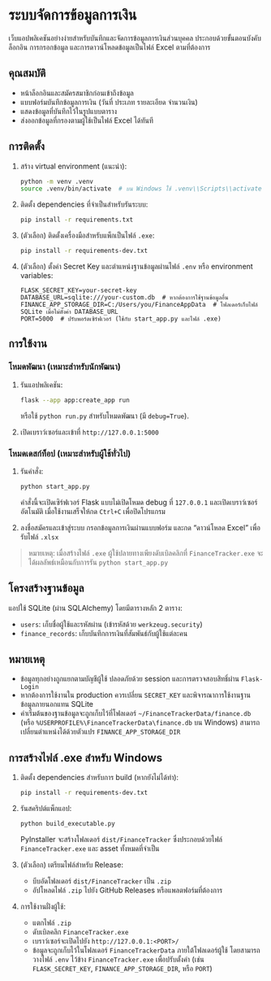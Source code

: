 # ระบบจัดการข้อมูลการเงิน

เว็บแอปพลิเคชันอย่างง่ายสำหรับบันทึกและจัดการข้อมูลการเงินส่วนบุคคล ประกอบด้วยขั้นตอนบังคับล็อกอิน การกรอกข้อมูล และการดาวน์โหลดข้อมูลเป็นไฟล์ Excel ตามที่ต้องการ

## คุณสมบัติ

- หน้าล็อกอินและสมัครสมาชิกก่อนเข้าถึงข้อมูล
- แบบฟอร์มบันทึกข้อมูลการเงิน (วันที่ ประเภท รายละเอียด จำนวนเงิน)
- แสดงข้อมูลที่บันทึกไว้ในรูปแบบตาราง
- ส่งออกข้อมูลที่กรองตามผู้ใช้เป็นไฟล์ Excel ได้ทันที

## การติดตั้ง

1. สร้าง virtual environment (แนะนำ):

   ```bash
   python -m venv .venv
   source .venv/bin/activate  # บน Windows ใช้ .venv\\Scripts\\activate
   ```

2. ติดตั้ง dependencies ที่จำเป็นสำหรับรันระบบ:

   ```bash
   pip install -r requirements.txt
   ```

3. (ตัวเลือก) ติดตั้งเครื่องมือสำหรับแพ็กเป็นไฟล์ `.exe`:

   ```bash
   pip install -r requirements-dev.txt
   ```

4. (ตัวเลือก) ตั้งค่า Secret Key และตำแหน่งฐานข้อมูลผ่านไฟล์ `.env` หรือ environment variables:

   ```env
   FLASK_SECRET_KEY=your-secret-key
   DATABASE_URL=sqlite:///your-custom.db  # หากต้องการใช้ฐานข้อมูลอื่น
   FINANCE_APP_STORAGE_DIR=C:/Users/you/FinanceAppData  # โฟลเดอร์เก็บไฟล์ SQLite เมื่อไม่ตั้งค่า DATABASE_URL
   PORT=5000  # ปรับพอร์ตเซิร์ฟเวอร์ (ใช้กับ start_app.py และไฟล์ .exe)
   ```

## การใช้งาน

### โหมดพัฒนา (เหมาะสำหรับนักพัฒนา)

1. รันแอปพลิเคชัน:

   ```bash
   flask --app app:create_app run
   ```

   หรือใช้ `python run.py` สำหรับโหมดพัฒนา (มี `debug=True`).

2. เปิดเบราว์เซอร์และเข้าที่ `http://127.0.0.1:5000`

### โหมดเดสก์ท็อป (เหมาะสำหรับผู้ใช้ทั่วไป)

1. รันคำสั่ง:

   ```bash
   python start_app.py
   ```

   คำสั่งนี้จะเปิดเซิร์ฟเวอร์ Flask แบบไม่เปิดโหมด debug ที่ `127.0.0.1` และเปิดเบราว์เซอร์อัตโนมัติ เมื่อใช้งานเสร็จให้กด `Ctrl+C` เพื่อปิดโปรแกรม

2. ลงชื่อสมัครและเข้าสู่ระบบ กรอกข้อมูลการเงินผ่านแบบฟอร์ม และกด “ดาวน์โหลด Excel” เพื่อรับไฟล์ `.xlsx`

> หมายเหตุ: เมื่อสร้างไฟล์ `.exe` ผู้ใช้ปลายทางเพียงดับเบิลคลิกที่ `FinanceTracker.exe` จะได้ผลลัพธ์เหมือนกับการรัน `python start_app.py`

## โครงสร้างฐานข้อมูล

แอปใช้ SQLite (ผ่าน SQLAlchemy) โดยมีตารางหลัก 2 ตาราง:

- `users`: เก็บชื่อผู้ใช้และรหัสผ่าน (เข้ารหัสด้วย `werkzeug.security`)
- `finance_records`: เก็บบันทึกการเงินที่สัมพันธ์กับผู้ใช้แต่ละคน

## หมายเหตุ

- ข้อมูลทุกอย่างถูกแยกตามบัญชีผู้ใช้ ปลอดภัยด้วย session และการตรวจสอบสิทธิ์ผ่าน `Flask-Login`
- หากต้องการใช้งานใน production ควรเปลี่ยน `SECRET_KEY` และพิจารณาการใช้งานฐานข้อมูลภายนอกแทน SQLite
- ค่าเริ่มต้นของฐานข้อมูลจะถูกเก็บไว้ที่โฟลเดอร์ `~/FinanceTrackerData/finance.db` (หรือ `%USERPROFILE%\FinanceTrackerData\finance.db` บน Windows) สามารถเปลี่ยนตำแหน่งได้ด้วยตัวแปร `FINANCE_APP_STORAGE_DIR`

## การสร้างไฟล์ .exe สำหรับ Windows

1. ติดตั้ง dependencies สำหรับการ build (หากยังไม่ได้ทำ):

   ```bash
   pip install -r requirements-dev.txt
   ```

2. รันสคริปต์แพ็กแอป:

   ```bash
   python build_executable.py
   ```

   PyInstaller จะสร้างโฟลเดอร์ `dist/FinanceTracker` ซึ่งประกอบด้วยไฟล์ `FinanceTracker.exe` และ asset ทั้งหมดที่จำเป็น

3. (ตัวเลือก) เตรียมไฟล์สำหรับ Release:

   - บีบอัดโฟลเดอร์ `dist/FinanceTracker` เป็น `.zip`
   - อัปโหลดไฟล์ `.zip` ไปยัง GitHub Releases หรือแพลตฟอร์มที่ต้องการ

4. การใช้งานฝั่งผู้ใช้:

   - แตกไฟล์ `.zip`
   - ดับเบิลคลิก `FinanceTracker.exe`
   - เบราว์เซอร์จะเปิดไปยัง `http://127.0.0.1:<PORT>/`
   - ข้อมูลจะถูกเก็บไว้ในโฟลเดอร์ `FinanceTrackerData` ภายใต้โฟลเดอร์ผู้ใช้ โดยสามารถวางไฟล์ `.env` ไว้ข้าง `FinanceTracker.exe` เพื่อปรับตั้งค่า (เช่น `FLASK_SECRET_KEY`, `FINANCE_APP_STORAGE_DIR`, หรือ `PORT`)
